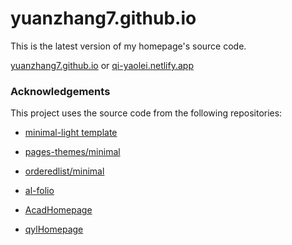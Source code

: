 # yuanzhang7.github.io

This is the latest version of my homepage's source code. 

[yuanzhang7.github.io](https://yaoleiqi.github.io/) or [qi-yaolei.netlify.app](https://qi-yaolei.netlify.app/)


### Acknowledgements

This project uses the source code from the following repositories:

* [minimal-light template](https://github.com/yaoyao-liu/minimal-light)

* [pages-themes/minimal](https://github.com/pages-themes/minimal)

* [orderedlist/minimal](https://github.com/orderedlist/minimal)

* [al-folio](https://github.com/alshedivat/al-folio)

* [AcadHomepage](https://github.com/RayeRen/acad-homepage.github.io)
  
* [qylHomepage](https://qi-yaolei.netlify.app/)
